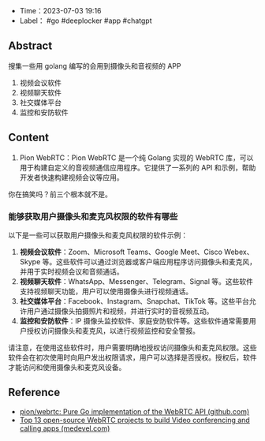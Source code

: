 - Time：2023-07-03 19:16
- Label： #go #deeplocker #app #chatgpt

## Abstract

搜集一些用 golang 编写的会用到摄像头和音视频的 APP

1. 视频会议软件
2. 视频聊天软件
3. 社交媒体平台
4. 监控和安防软件

## Content

1. Pion WebRTC：Pion WebRTC 是一个纯 Golang 实现的 WebRTC 库，可以用于构建自定义的音视频通信应用程序。它提供了一系列的 API 和示例，帮助开发者快速构建视频会议等应用。

你在搞笑吗？前三个根本就不是。

### 能够获取用户摄像头和麦克风权限的软件有哪些

以下是一些可以获取用户摄像头和麦克风权限的软件示例：

1. **视频会议软件**：Zoom、Microsoft Teams、Google Meet、Cisco Webex、Skype 等。这些软件可以通过浏览器或客户端应用程序访问摄像头和麦克风，并用于实时视频会议和音频通话。
2. **视频聊天软件**：WhatsApp、Messenger、Telegram、Signal 等。这些软件支持视频聊天功能，用户可以使用摄像头进行视频通话。
3. **社交媒体平台**：Facebook、Instagram、Snapchat、TikTok 等。这些平台允许用户通过摄像头拍摄照片和视频，并进行实时的音视频互动。
4. **监控和安防软件**：IP 摄像头监控软件、家庭安防软件等。这些软件通常需要用户授权访问摄像头和麦克风，以进行视频监控和安全警报。

请注意，在使用这些软件时，用户需要明确地授权访问摄像头和麦克风权限。这些软件会在初次使用时向用户发出权限请求，用户可以选择是否授权。授权后，软件才能访问和使用摄像头和麦克风设备。

## Reference

- [pion/webrtc: Pure Go implementation of the WebRTC API (github.com)](https://github.com/pion/webrtc)
- [Top 13 open-source WebRTC projects to build Video conferencing and calling apps (medevel.com)](https://medevel.com/13-os-webrtc-server/)
